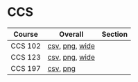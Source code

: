 # CCS

| Course | Overall | Section |
| ------ | ------- | ------- |
| CCS 102 | [csv](https://github.com/UCSD-Historical-Enrollment-Data/2025Winter/blob/main/overall/CCS%20102.csv), [png](https://raw.githubusercontent.com/UCSD-Historical-Enrollment-Data/2025Winter/main/plot_overall/CCS%20102.png), [wide](https://raw.githubusercontent.com/UCSD-Historical-Enrollment-Data/2025Winter/main/plot_overall_wide/CCS%20102.png) |  |
| CCS 123 | [csv](https://github.com/UCSD-Historical-Enrollment-Data/2025Winter/blob/main/overall/CCS%20123.csv), [png](https://raw.githubusercontent.com/UCSD-Historical-Enrollment-Data/2025Winter/main/plot_overall/CCS%20123.png), [wide](https://raw.githubusercontent.com/UCSD-Historical-Enrollment-Data/2025Winter/main/plot_overall_wide/CCS%20123.png) |  |
| CCS 197 | [csv](https://github.com/UCSD-Historical-Enrollment-Data/2025Winter/blob/main/overall/CCS%20197.csv), [png](https://raw.githubusercontent.com/UCSD-Historical-Enrollment-Data/2025Winter/main/plot_overall/CCS%20197.png) |  |
